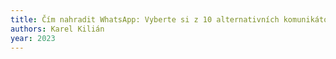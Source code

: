 ```yaml
---
title: Čím nahradit WhatsApp: Vyberte si z 10 alternativních komunikátorů — zive.cz
authors: Karel Kilián
year: 2023
---
```


